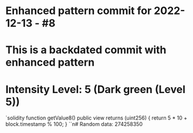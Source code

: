 ﻿# Enhanced pattern commit for 2022-12-13 - #8
# This is a backdated commit with enhanced pattern
# Intensity Level: 5 (Dark green (Level 5))
`solidity
function getValue8() public view returns (uint256) {
    return 5 * 10 + block.timestamp % 100;
}
``n# Random data: 274258350


